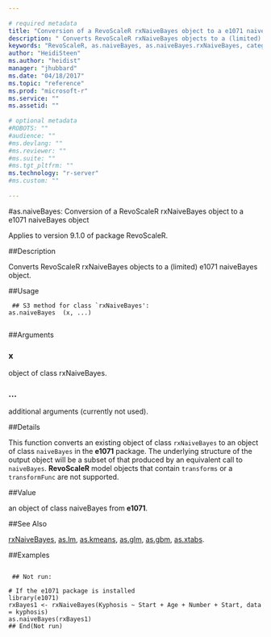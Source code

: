 ```yaml
--- 
 
# required metadata 
title: "Conversion of a RevoScaleR rxNaiveBayes object to a e1071 naiveBayes object" 
description: " Converts RevoScaleR rxNaiveBayes objects to a (limited) e1071 naiveBayes object. " 
keywords: "RevoScaleR, as.naiveBayes, as.naiveBayes.rxNaiveBayes, category, models" 
author: "HeidiSteen"
ms.author: "heidist" 
manager: "jhubbard" 
ms.date: "04/18/2017" 
ms.topic: "reference" 
ms.prod: "microsoft-r" 
ms.service: "" 
ms.assetid: "" 
 
# optional metadata 
#ROBOTS: "" 
#audience: "" 
#ms.devlang: "" 
#ms.reviewer: "" 
#ms.suite: "" 
#ms.tgt_pltfrm: "" 
ms.technology: "r-server" 
#ms.custom: "" 
 
--- 
```

 
 
 
 #as.naiveBayes: Conversion of a RevoScaleR rxNaiveBayes object to a e1071 naiveBayes object

 Applies to version 9.1.0 of package RevoScaleR.
 
 ##Description
 
Converts RevoScaleR rxNaiveBayes objects to a (limited) e1071 naiveBayes object.
 
 
 ##Usage

```   
 ## S3 method for class `rxNaiveBayes':
as.naiveBayes  (x, ...)
 
```
 
 ##Arguments

   
    
 ### x
 object of class rxNaiveBayes. 
  
    
 ###  ...
 additional arguments (currently not used). 
  
 
 
 
 ##Details
 
This function converts an existing object of class `rxNaiveBayes` to an object of
class `naiveBayes` in the **e1071** package.
The underlying structure of the output object will be a subset of that produced by an equivalent call to
`naiveBayes`. **RevoScaleR** model objects that contain
`transforms` or a `transformFunc` are not supported.
 
 
 
 ##Value
 
an object of class naiveBayes from **e1071**.
 
 

 
 
 
 ##See Also
 
[rxNaiveBayes](rxnaivebayes.md),
[as.lm](as.lm.md),
[as.kmeans](as.kmeans.md),
[as.glm](as.glm.md),
[as.gbm](as.gbm.md),
[as.xtabs](as.xtabs.md).
   
 
 ##Examples

 ```
   
  ## Not run:
 
# If the e1071 package is installed 
library(e1071)
rxBayes1 <- rxNaiveBayes(Kyphosis ~ Start + Age + Number + Start, data = kyphosis)
as.naiveBayes(rxBayes1)
 ## End(Not run) 
  
 
```
 
 
 
 
